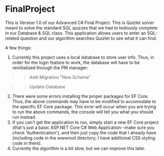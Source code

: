# FinalProject
This is Version 1.0 of our Advanced C# Final Project. This is Quizlet solver meant to solve the standard SQL quizzes that we had to tediously complete in our Database &amp; SQL class. This application allows users to enter an SQL-related question and our algorithm searches Quizlet to see what it can find.

A few things:
1) Currently this project uses a local database to store user info. Thus, in order for the login feature to work, the database will have to be reinitialized through the PM manager:
  >> Add-Migration "New Schema"
  
  >> Update-Database
2) There were some errors installing the proper packages for EF Core. Thus, the above commands may have to be modified to accomodate to the specific EF Core package. This error will occur when you are trying to run the above commands, the console will tell you what you should run instead.
3) If you can't get the application to run, simply start a new EF Core project (that's just a basic ASP.NET Core C# Web Application--make sure you check 'Authentication'), and then just copy the code that I already have (including code in the wwwroot directory; I have additional CSS styling code in there).
4) Currently the algorithm is a bit slow, but we can improve this later.
